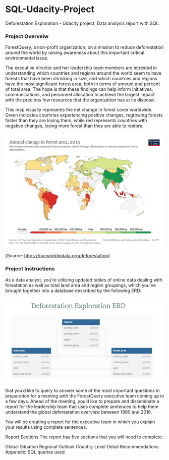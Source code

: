 # SQL-Udacity-Project
Deforestation Exploration - Udacity project;  Data analysis report with SQL.


### Project Overveiw

ForestQuery, a non-profit organization, on a mission to reduce deforestation around the world by raising awareness about this important critical environmental issue.

The executive director and her leadership team members are intrested in understanding which countries and regions around the world seem to have forests that have been shrinking in size, and which countries and regions have the most significant forest area, both in terms of amount and percent of total area. The hope is that these findings can help inform initiatives, communications, and personnel allocation to achieve the largest impact with the precious few resources that the organization has at its disposal.

This map visually represents the net change in forest cover worldwide. Green indicates countries experiencing positive changes, regrowing forests faster than they are losing them, while red represents countries with negative changes, losing more forest than they are able to restore.

![alt text](https://github.com/AmirAwawdi/SQL-Udacity-Project/blob/main/ProjectOverView.png?raw=true)

[Source: https://ourworldindata.org/deforestation]


### Project Instructions

As a data analyst, you're utilizing updated tables of online data dealing with forestation as well as total land area and region groupings, which you’ve brought together into a database described by the following ERD:

![alt text](https://github.com/AmirAwawdi/SQL-Udacity-Project/blob/main/DB%20ERD.png?raw=true)

that you’d like to query to answer some of the most important questions in preparation for a meeting with the ForestQuery executive team coming up in a few days. Ahead of the meeting, you’d like to prepare and disseminate a report for the leadership team that uses complete sentences to help them understand the global deforestation overview between 1990 and 2016.

You will be creating a report for the executive team in which you explain your results using complete sentences.

Report Sections
The report has five sections that you will need to complete:

Global Situation
Regional Outlook
Country-Level Detail
Recommendations
Appendix: SQL queries used

